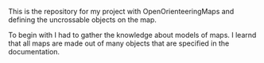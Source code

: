 This is the repository for my project with OpenOrienteeringMaps
  and defining the uncrossable objects on the map.

To begin with I had to gather the knowledge about models of maps. I learnd that all maps
  are made out of many objects that are specified in the documentation. 

